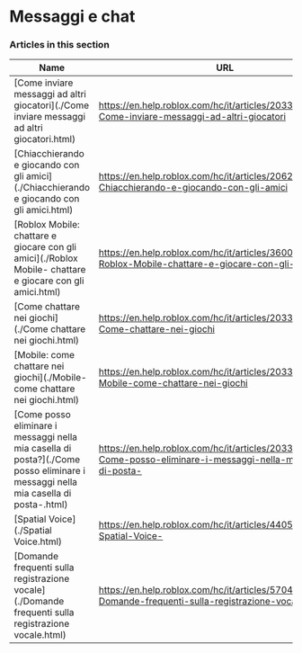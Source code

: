 # Messaggi e chat  
### Articles in this section
Name|URL
-|-
[Come inviare messaggi ad altri giocatori](./Come inviare messaggi ad altri giocatori.html) |https://en.help.roblox.com/hc/it/articles/203313610-Come-inviare-messaggi-ad-altri-giocatori
[Chiacchierando e giocando con gli amici](./Chiacchierando e giocando con gli amici.html) |https://en.help.roblox.com/hc/it/articles/206224956-Chiacchierando-e-giocando-con-gli-amici
[Roblox Mobile: chattare e giocare con gli amici](./Roblox Mobile- chattare e giocare con gli amici.html) |https://en.help.roblox.com/hc/it/articles/360000432483-Roblox-Mobile-chattare-e-giocare-con-gli-amici
[Come chattare nei giochi](./Come chattare nei giochi.html) |https://en.help.roblox.com/hc/it/articles/203314250-Come-chattare-nei-giochi
[Mobile: come chattare nei giochi](./Mobile- come chattare nei giochi.html) |https://en.help.roblox.com/hc/it/articles/203313520-Mobile-come-chattare-nei-giochi
[Come posso eliminare i messaggi nella mia casella di posta?](./Come posso eliminare i messaggi nella mia casella di posta-.html) |https://en.help.roblox.com/hc/it/articles/203313690-Come-posso-eliminare-i-messaggi-nella-mia-casella-di-posta-
[Spatial Voice](./Spatial Voice.html) |https://en.help.roblox.com/hc/it/articles/4405807645972-Spatial-Voice-
[Domande frequenti sulla registrazione vocale](./Domande frequenti sulla registrazione vocale.html) |https://en.help.roblox.com/hc/it/articles/5704050147604-Domande-frequenti-sulla-registrazione-vocale